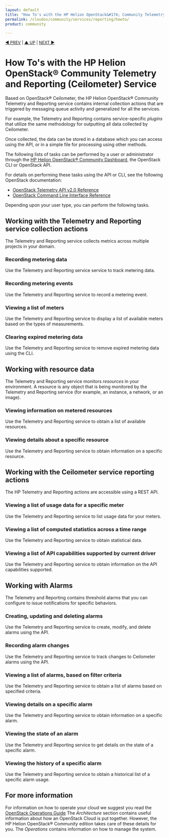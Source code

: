 ```yaml
---
layout: default
title: "How To's with the HP Helion OpenStack&#174; Community Telemetry and Reporting Service"
permalink: /cloudos/community/services/reporting/howto/
product: community

---
```


<script>

function PageRefresh {
onLoad="window.refresh"
}

PageRefresh();

</script>


<p style="font-size: small;"> <a href="/cloudos/community/services/reporting/overview">&#9664; PREV</a> | <a href="/cloudos/community/services/overview/">&#9650; UP</a> | <a href="/cloudos/community/services/volume/overview/"> NEXT &#9654</a> </p>

# How To's with the HP Helion OpenStack&#174; Community Telemetry and Reporting (Ceilometer) Service #

Based on OpenStack&reg; Ceilometer, the HP Helion OpenStack&#174; Community Telemetry and Reporting service contains internal collection actions that are triggered by messaging queue activity and generalized for all the services. 

For example, the Telemetry and Reporting contains service-specific *plugins* that utilize the same methodology for outputting all data collected by Ceilometer. 

Once collected, the data can be stored in a database which you can access using the API, or in a simple file for processing using other methods.

The following lists of tasks can be performed by a user or administrator through the [HP Helion OpenStack&#174; Community Dashboard](/cloudos/community/services/dashboard/overview/), the OpenStack CLI or OpenStack API.

For details on performing these tasks using the API or CLI, see the following OpenStack documentation:

- [OpenStack Telemetry API v2.0 Reference](http://api.openstack.org/api-ref-telemetry.html)
- [OpenStack Command Line Interface Reference](http://docs.openstack.org/cli-reference/content/ceilometerclient_commands.html)

Depending upon your user type, you can perform the following tasks.

## Working with the Telemetry and Reporting service collection actions ##

The Telemetry and Reporting service collects metrics across multiple projects in your domain. 

### Recording metering data ###

Use the Telemetry and Reporting service service to track metering data.

### Recording metering events ###

Use the Telemetry and Reporting service to record a metering event.

### Viewing a list of meters ###

Use the Telemetry and Reporting service to display a list of available meters based on the types of measurements.

### Clearing expired metering data ###

Use the Telemetry and Reporting service to remove expired metering data using the CLI.


## Working with resource data ##

The Telemetry and Reporting service monitors *resources* in your environment. A resource is any object that is being monitored by the Telemetry and Reporting service (for example, an instance, a network, or an image). 

### Viewing information on metered resources ###

Use the Telemetry and Reporting service to obtain a list of available resources.

### Viewing details about a specific resource ###

Use the Telemetry and Reporting service to obtain information on a specific resource.

## Working with the Ceilometer service reporting actions ##

The HP Telemetry and Reporting actions are accessible using a REST API.

### Viewing a list of usage data for a specific meter ###

Use the Telemetry and Reporting service to list usage data for your meters.

### Viewing a list of computed statistics across a time range ###

Use the Telemetry and Reporting service to obtain statistical data.

### Viewing a list of API capabilities supported by current driver ###

Use the Telemetry and Reporting service to obtain information on the API capabilities supported.

## Working with Alarms ##

The Telemetry and Reporting contains threshold alarms that you can configure to issue notifications for specific behaviors.

### Creating, updating and deleting alarms ###

Use the Telemetry and Reporting service to create, modify, and delete alarms using the API.

### Recording alarm changes ###

Use the Telemetry and Reporting service to track changes to Ceilometer alarms using the API.

### Viewing a list of alarms, based on filter criteria ###

Use the Telemetry and Reporting service to obtain a list of alarms based on specified criteria.

### Viewing details on a specific alarm ###

Use the Telemetry and Reporting service to obtain information on a specific alarm.

### Viewing the state of an alarm ###

Use the Telemetry and Reporting service to get details on the state of a specific alarm.

### Viewing the history of a specific alarm ###

Use the Telemetry and Reporting service to obtain a historical list of a specific alarm usage.

## For more information ##

For information on how to operate your cloud we suggest you read the [OpenStack Operations Guide](http://docs.openstack.org/ops/) The *Architecture* section contains useful information about how an OpenStack Cloud is put together. However, the HP Helion OpenStack&#174; Community edition takes care of these details for you. The *Operations* contains information on how to manage the system.

<!-- hide me Also see the Help topics that are available in the Operational Dashboard and Administration Dashboard.  Website copies are available:

* [HP Cloud OS Operational Dashboard Help](/cloudos/manage/operational-dashboard/)
* [HP Cloud OS Administration Dashboard Help](/cloudos/manage/administration-dashboard/) -->